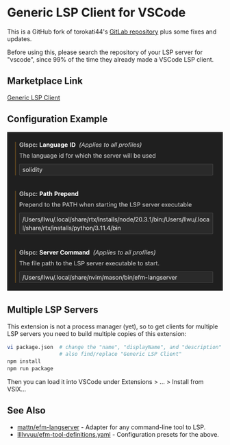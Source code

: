 
# Generic LSP Client for VSCode

This is a GitHub fork of torokati44's [GitLab repository](https://gitlab.com/torokati44/vscode-glspc) plus some fixes and updates.

Before using this, please search the repository of your LSP server for "vscode", since 99% of the time they already made a VSCode LSP client.

## Marketplace Link
[Generic LSP Client](https://marketplace.visualstudio.com/items?itemName=llllvvuu.llllvvuu-glspc)

## Configuration Example

![Settings Example](./settings.png)

## Multiple LSP Servers

This extension is not a process manager (yet), so to get clients for multiple LSP servers you need to build multiple copies of this extension:

```sh
vi package.json  # change the "name", "displayName", and "description" fields
                 # also find/replace "Generic LSP Client"
npm install
npm run package
```

Then you can load it into VSCode under Extensions > ... > Install from VSIX...

## See Also
* [mattn/efm-langserver](https://github.com/mattn/efm-langserver) - Adapter for any command-line tool to LSP.
* [llllvvuu/efm-tool-definitions.yaml](https://github.com/llllvvuu/efm-tool-definitions.yaml) - Configuration presets for the above.
